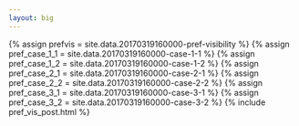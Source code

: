 ```yaml
---
layout: big
---
```

{% assign prefvis = site.data.20170319160000-pref-visibility %}
{% assign pref_case_1_1 = site.data.20170319160000-case-1-1 %}
{% assign pref_case_1_2 = site.data.20170319160000-case-1-2 %}
{% assign pref_case_2_1 = site.data.20170319160000-case-2-1 %}
{% assign pref_case_2_2 = site.data.20170319160000-case-2-2 %}
{% assign pref_case_3_1 = site.data.20170319160000-case-3-1 %}
{% assign pref_case_3_2 = site.data.20170319160000-case-3-2 %}
{% include pref_vis_post.html %}
